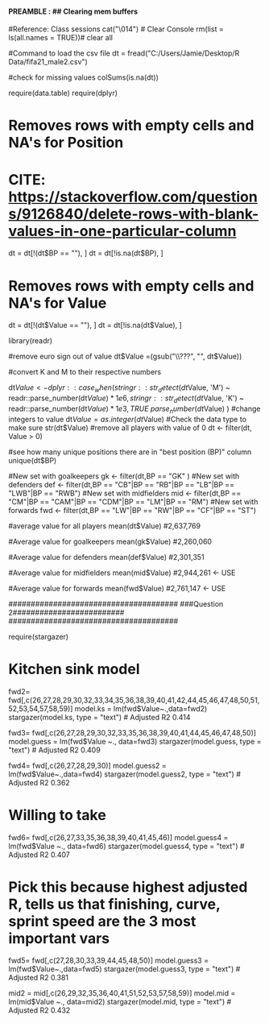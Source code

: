 #### PREAMBLE : ## Clearing mem buffers ####
#Reference: Class sessions
cat("\014")  # Clear Console
rm(list = ls(all.names = TRUE))# clear all

#Command to load the csv file
dt = fread("C:/Users/Jamie/Desktop/R Data/fifa21_male2.csv")

#check for missing values
colSums(is.na(dt))

require(data.table)
require(dplyr)

# Removes rows with empty cells and NA's for Position
# CITE: https://stackoverflow.com/questions/9126840/delete-rows-with-blank-values-in-one-particular-column
dt = dt[!(dt$BP == ""), ]
dt = dt[!is.na(dt$BP), ]
# Removes rows with empty cells and NA's for Value
dt = dt[!(dt$Value == ""), ]
dt = dt[!is.na(dt$Value), ]

library(readr)

#remove euro sign out of value
dt$Value =(gsub("\\???", "", dt$Value))

#convert K and M to their respective numbers

dt$Value <- dplyr::case_when(
  stringr::str_detect(dt$Value, 'M') ~ readr::parse_number(dt$Value) * 1e6,
  stringr::str_detect(dt$Value, 'K') ~ readr::parse_number(dt$Value) * 1e3,
  TRUE ~ parse_number(dt$Value)
)
#change integers to value
dt$Value = as.integer(dt$Value)
#Check the data type to make sure
str(dt$Value)
#remove all players with value of 0
dt <- filter(dt, Value > 0)

#see how many unique positions there are in "best position (BP)" column
unique(dt$BP)

#New set with goalkeepers
gk <- filter(dt,BP == "GK" )
#New set with defenders
def <- filter(dt,BP == "CB"|BP == "RB"|BP == "LB"|BP == "LWB"|BP == "RWB")
#New set with midfielders
mid <- filter(dt,BP == "CM"|BP == "CAM"|BP == "CDM"|BP == "LM"|BP == "RM")
#New set with forwards
fwd <- filter(dt,BP == "LW"|BP == "RW"|BP == "CF"|BP == "ST")

#average value for all players
mean(dt$Value) #2,637,769

#Average value for goalkeepers
mean(gk$Value) #2,260,060

#Average value for defenders
mean(def$Value) #2,301,351

#Average value for midfielders
mean(mid$Value) #2,944,261    <- USE

#Average value for forwards
mean(fwd$Value) #2,761,147    <- USE


######################################
###Question 2#########################
######################################


require(stargazer)

# Kitchen sink model
fwd2= fwd[,c(26,27,28,29,30,32,33,34,35,36,38,39,40,41,42,44,45,46,47,48,50,51,52,53,54,57,58,59)] 
model.ks = lm(fwd$Value~.,data=fwd2)
stargazer(model.ks, type = "text") # Adjusted R2   0.414

fwd3= fwd[,c(26,27,28,29,30,32,33,35,36,38,39,40,41,44,45,46,47,48,50)] 
model.guess = lm(fwd$Value ~., data=fwd3)
stargazer(model.guess, type = "text") # Adjusted R2  0.409  

fwd4= fwd[,c(26,27,28,29,30)] 
model.guess2 = lm(fwd$Value~.,data=fwd4)
stargazer(model.guess2, type = "text") # Adjusted R2   0.362

# Willing to take
fwd6= fwd[,c(26,27,33,35,36,38,39,40,41,45,46)] 
model.guess4 = lm(fwd$Value ~., data=fwd6)
stargazer(model.guess4, type = "text") # Adjusted R2  0.407  

# Pick this because highest adjusted R, tells us that finishing, curve, sprint speed are the 3 most important vars
fwd5= fwd[,c(27,28,30,33,39,44,45,48,50)] 
model.guess3 = lm(fwd$Value~.,data=fwd5)
stargazer(model.guess3, type = "text") # Adjusted R2   0.381


mid2 = mid[,c(26,29,32,35,36,40,41,51,52,53,57,58,59)]
model.mid = lm(mid$Value ~., data=mid2)
stargazer(model.mid, type = "text") # Adjusted R2  0.432
